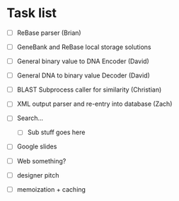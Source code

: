 # Task list

- [ ] ReBase parser (Brian)

- [ ] GeneBank and ReBase local storage solutions

- [ ] General binary value to DNA Encoder (David)

- [ ] General DNA to binary value Decoder (David)

- [ ] BLAST Subprocess caller for similarity (Christian)

- [ ] XML output parser and re-entry into database (Zach)

- [ ] Search...
  - [ ] Sub stuff goes here

- [ ] Google slides

- [ ] Web something?

- [ ] designer pitch

- [ ] memoization + caching

